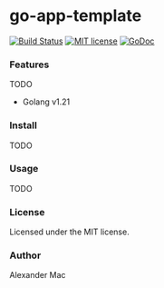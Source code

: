 # go-app-template

[![Build Status](https://github.com/AlexanderMac/go-app-template/workflows/CI/badge.svg)](https://github.com/AlexanderMac/go-app-template/actions?query=workflow%3ACI)
[![MIT license](https://img.shields.io/badge/license-MIT-brightgreen.svg)](https://opensource.org/licenses/MIT)
[![GoDoc](https://pkg.go.dev/badge/github.com/AlexanderMac/go-app-template)](https://pkg.go.dev/github.com/AlexanderMac/go-app-template)

### Features
TODO
- Golang v1.21

### Install
TODO

### Usage
TODO

### License
Licensed under the MIT license.

### Author
Alexander Mac

